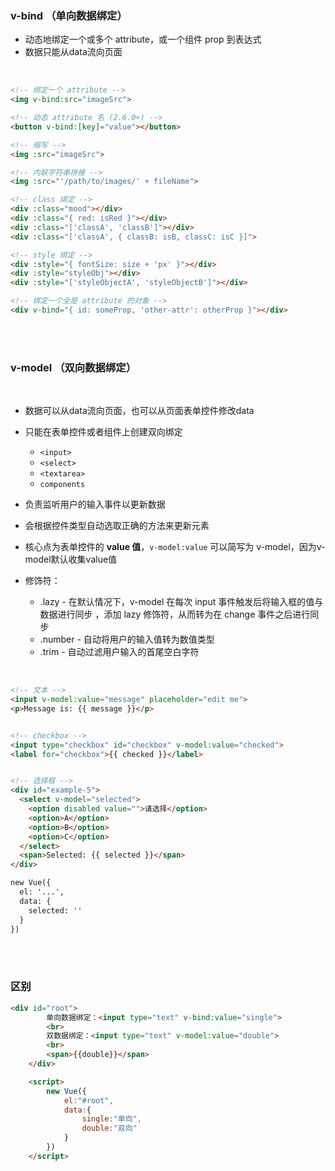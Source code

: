 
### v-bind （单向数据绑定）

- 动态地绑定一个或多个 attribute，或一个组件 prop 到表达式
- 数据只能从data流向页面

<br>

```html
<!-- 绑定一个 attribute -->
<img v-bind:src="imageSrc">

<!-- 动态 attribute 名 (2.6.0+) -->
<button v-bind:[key]="value"></button>

<!-- 缩写 -->
<img :src="imageSrc">

<!-- 内联字符串拼接 -->
<img :src="'/path/to/images/' + fileName">

<!-- class 绑定 -->
<div :class="mood"></div>
<div :class="{ red: isRed }"></div>
<div :class="['classA', 'classB']"></div>
<div :class="['classA', { classB: isB, classC: isC }]">

<!-- style 绑定 -->
<div :style="{ fontSize: size + 'px' }"></div>
<div :style="styleObj"></div>
<div :style="['styleObjectA', 'styleObjectB']"></div>

<!-- 绑定一个全是 attribute 的对象 -->
<div v-bind="{ id: someProp, 'other-attr': otherProp }"></div>
```

<br>

<br>

### v-model （双向数据绑定）

<br>

- 数据可以从data流向页面，也可以从页面表单控件修改data

- 只能在表单控件或者组件上创建双向绑定
    - ```<input>```
    - ```<select>```
    - ```<textarea>```
    - ```components```

- 负责监听用户的输入事件以更新数据

- 会根据控件类型自动选取正确的方法来更新元素
- 核心点为表单控件的 **value 值**，```v-model:value``` 可以简写为 v-model，因为v-model默认收集value值


- 修饰符：

    - .lazy - 在默认情况下，v-model 在每次 input 事件触发后将输入框的值与数据进行同步 ，添加 lazy 修饰符，从而转为在 change 事件之后进行同步
    - .number - 自动将用户的输入值转为数值类型
    - .trim - 自动过滤用户输入的首尾空白字符

<br>

```html
<!-- 文本 -->
<input v-model:value="message" placeholder="edit me">
<p>Message is: {{ message }}</p>


<!-- checkbox -->
<input type="checkbox" id="checkbox" v-model:value="checked">
<label for="checkbox">{{ checked }}</label>


<!-- 选择框 -->
<div id="example-5">
  <select v-model="selected">
    <option disabled value="">请选择</option>
    <option>A</option>
    <option>B</option>
    <option>C</option>
  </select>
  <span>Selected: {{ selected }}</span>
</div>

new Vue({
  el: '...',
  data: {
    selected: ''
  }
})
```


<br>

<br>


### 区别

```html
<div id="root">
        单向数据绑定：<input type="text" v-bind:value="single">
        <br>
        双数据绑定：<input type="text" v-model:value="double">
        <br>
        <span>{{double}}</span>
    </div>

    <script>
        new Vue({
            el:"#root",
            data:{
                single:"单向",
                double:"双向"
            }
        })
    </script>
```
